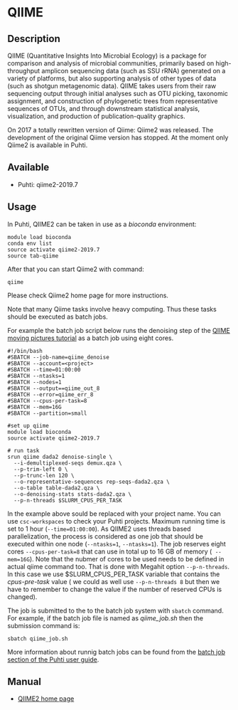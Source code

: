 # QIIME

## Description

QIIME (Quantitative Insights Into Microbial Ecology) is a package for comparison and analysis of microbial communities, 
primarily based on high-throughput amplicon sequencing data (such as SSU rRNA) generated on a variety of platforms, 
but also supporting analysis of other types of data (such as shotgun metagenomic data). QIIME takes users from their 
raw sequencing output through initial analyses such as OTU picking, taxonomic assignment, and construction of 
phylogenetic trees from representative sequences of OTUs, and through downstream statistical analysis, visualization, 
and production of publication-quality graphics.

On 2017 a totally rewritten version of Qiime: Qiime2 was released. The development of the original Qiime version has stopped. 
At the moment only Qiime2 is available in Puhti.


## Available

-   Puhti: qiime2-2019.7  


## Usage

In Puhti, QIIME2 can be taken in use as a _bioconda_ environment:

```text
module load bioconda
conda env list
source activate qiime2-2019.7
source tab-qiime 
```

After that you can start Qiime2 with command:
```text
qiime
```

Please check Qiime2 home page for more instructions.

Note that many Qiime tasks involve heavy computing. Thus these tasks should be executed as
batch jobs.

For example the batch job script below runs the denoising step of the
[QIIME moving pictures tutorial](https://docs.qiime2.org/2019.7/tutorials/moving-pictures/#option-1-dada2 )
as a batch job using eight cores.

```text
#!/bin/bash
#SBATCH --job-name=qiime_denoise
#SBATCH --account=<project> 
#SBATCH --time=01:00:00
#SBATCH --ntasks=1
#SBATCH --nodes=1
#SBATCH --output==qiime_out_8
#SBATCH --error=qiime_err_8
#SBATCH --cpus-per-task=8
#SBATCH --mem=16G
#SBATCH --partition=small

#set up qiime
module load bioconda
source activate qiime2-2019.7

# run task
srun qiime dada2 denoise-single \
  --i-demultiplexed-seqs demux.qza \
  --p-trim-left 0 \
  --p-trunc-len 120 \
  --o-representative-sequences rep-seqs-dada2.qza \
  --o-table table-dada2.qza \
  --o-denoising-stats stats-dada2.qza \
  --p-n-threads $SLURM_CPUS_PER_TASK
``` 

In the example above _<project>_ sould be replaced with your project name. You can use `csc-workspaces` to check your Puhti projects.
Maximum running time is set to 1 hour (`--time=01:00:00`). As QIIME2 uses threads based parallelization, the process is considered as one job that
 should be executed within one node (`--ntasks=1`, `--ntasks=1`). The job reserves eight cores `--cpus-per-task=8` that 
can use in total up to 16 GB of memory  (` --mem=16G`). Note that the nubmer of cores to be used needs to be defined in 
actual qiime command too. That is done with Megahit option `--p-n-threads`. In this case we use $SLURM_CPUS_PER_TASK 
variable that contains the _cpus-pre-task_ value ( we could as well use `--p-n-threads 8` but then we have to remember 
to change the value if the number of reserved CPUs is changed).

The job is submitted to the to the batch job system with `sbatch` command. For example, if the batch job
file is named as _qiime_job.sh_ then the submission command is: 
```text
sbatch qiime_job.sh 
```
More information about runnig batch jobs can be found from the [batch job section of the Puhti user guide](https://docs.csc.fi/#computing/running/getting-started/).



## Manual

*   [QIIME2 home page](https://qiime2.org/)




